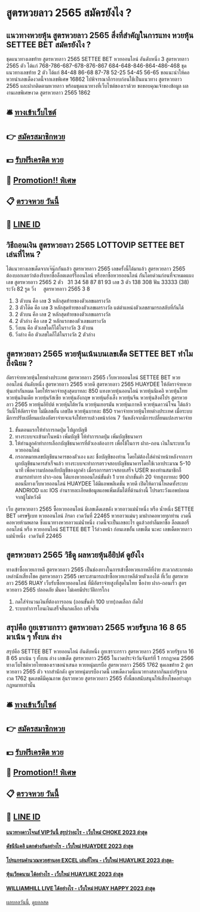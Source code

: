 # สูตรหวยลาว 2565 สมัครยังไง ?
## แนวทางหวยหุ้น สูตรหวยลาว 2565 สิ่งที่สำคัญในการแทง หวยหุ้น SETTEE BET สมัครยังไง ?
ชุดแนวทางเลขท้าย สูตรหวยลาว 2565 SETTEE BET หวยออนไลน์ อันดับหนึ่ง 3 สูตรหวยลาว 2565 ตัว ได้แก่
768-786-687-678-876-867
684-648-846-864-486-468
ชุดแนวทางเลขท้าย 2 ตัว ได้แก่
84-48
86-68
87-78
52-25
54-45
56-65
ขอแนะนำให้คอหวยนำเลขเด็ดงวดนี้จากเลขพิเศษ 16862 ไปพิจารณาอีกรอบก่อนใช้เป็นแนวทาง สูตรหวยลาว 2565 และฝากติดตามหวยลาว พร้อมชุดแนวทางที่เว็บไซต์ของเราด้วย
ขอขอบคุณเจ้าของข้อมูล
ผลงานเลขพิเศษงวด สูตรหวยลาว 2565 1862


## 🛎 [ทางเข้าเว็บไซต์](https://bit.ly/3BG5bNw)
## 👉 [สมัครสมาชิกหวย](https://bit.ly/3BG5bNw)
## 💵 [รับฟรีเครดิต หวย](https://bit.ly/3C3mvgS)
## 👑 [Promotion!! พิเศษ](https://bit.ly/3C3mvgS)
## 📋 [ตรวจหวย วันนี้](https://bit.ly/3C3mvgS)
## 📱 [LINE ID](https://bit.ly/3C3mvgS)

## วิธีถอนเงิน สูตรหวยลาว 2565 LOTTOVIP SETTEE BET เล่นที่ไหน ?
ได้แนวทางเลขเด็ดจากเจ๊นุ๊กกันแล้ว สูตรหวยลาว 2565 เลขครั้งนี้ได้มาแล้ว สูตรหวยลาว 2565 ต้องบอกเลยว่าต้องรีบหาซื้อล็อตเตอร์รี่ออนไลน์ หรือหาซื้อหวยออนไลน์ กันโดยด่วนก่อนที่จะหมดแผง
เลข สูตรหวยลาว 2565 2 ตัว   31 34 58 87 81 93
เลข 3 ตัว 138 308
ฟัน 33333 (38)
ระวัง 82
รูด วิ่ง     สูตรหวยลาว 2565 3 8
1. 3 ตัวบน คือ เลข 3 หลักสุดท้ายของตัวเลขผลรางวัล
2. 3 ตัวโต๊ด คือ เลข 3 หลักสุดท้ายของตัวเลขผลรางวัล แต่ตำแหน่งตัวเลขสามารถสลับที่กันได้
3. 2 ตัวบน คือ เลข 2 หลักสุดท้ายของตัวเลขผลรางวัล
4. 2 ตัวล่าง คือ เลข 2 หลักแรกของตัวเลขผลรางวัล
5. วิ่งบน คือ ตัวเลขใดก็ได้ในรางวัล 3 ตัวบน
6. วิ่งล่าง คือ ตัวเลขใดก็ได้ในรางวัล 2 ตัวล่าง

## สูตรหวยลาว 2565 หวยหุ้นเน้นบนเลขเด็ด SETTEE BET ทำไมถึงนิยม ?
อัตราจ่ายหวยหุ้นไทยต่างประเทศ สูตรหวยลาว 2565 เว็บหวยออนไลน์ SETTEE BET หวยออนไลน์ อันดับหนึ่ง สูตรหวยลาว 2565 หวยดี สูตรหวยลาว 2565 HUAYDEE ให้อัตราจ่ายหวยหุ้นเท่ากันหมด โดยให้ราคาจ่ายสูงสุดบาทละ 850
แทงหวยหุ้นออนไลน์ หวยหุ้นนิเคอิ หวยหุ้นไทย หวยหุ้นอินเดีย หวยหุ้นรัสเซีย หวยหุ้นอังกฤษ หวยหุ้นฮั่งเส็ง หวยหุ้นจีน หวยหุ้นสิงค์โปร สูตรหวยลาว 2565 หวยหุ้นอียิปต์ หวยหุ้นไต้หวัน หวยหุ้นเยอรมัน หวยหุ้นเกาหลี หวยหุ้นดาวน์โจน ได้แล้ววันนี้ให้อัตราจ่าย ไม่มีเลขอั้น เลขปิด หวยหุ้นบาทละ 850
ราคาจ่ายหวยหุ้นไทยต่างประเทศ
เมื่อระบบมีการปรับเปลี่ยนแปลงอัตราจ่ายจะแจ้งให้ทราบล้วงหน้าก่อน 7 วันหลังจากมีการเปลี่ยนแปลงราคาจ่าย
1. ขั้นตอนแรกให้ทำการกดปุ่ม ไปผูกบัญชี
2. ทางระบบจะเข้ามาในหน้า เพิ่มบัญชี ให้ทำการกดปุ่ม เพิ่มบัญชีธนาคาร
3. ให้ท่านลูกค้าทำการเลือกบัญชีธนาคารที่ตัวเองต้องการ เพื่อใช้ในการ ฝาก-ถอน เงินในระบบเว็บหวยออนไลน์
4. กรอกหมายเลขบัญชีธนาคารของตัวเอง และ ชื่อบัญชีของท่าน โดยไม่ต้องใส่คำนำหน้าหลังจากการผูกบัญชีธนาคารสำเร็จแล้ว ทางระบบจะทำการตรวจสอบบัญชีธนาคารโดยใช้เวลาประมาณ 5-10 นาที เพื่อความปลอดภัยบัญชีของลูกค้า เมื่อรอการตรวจสอบเสร็จ USER ของท่านสมาชิกก็สามารถทำการ ฝาก-ถอน ได้แทงหวยออนไลน์ขั้นต่ำ 1 บาท ฝากขั้นต่ำ 20 จ่ายสูงบาทละ 900 ตอนนี้ทางเว็บหวยออนไลน์ HUAYDEE ได้มีแอพพลิเคชั่น หวยดี เปิดให้ดาวน์โหลดทั้งระบบ ANDRIOD และ IOS อ่านรายละเอียดข้อมูลแอพเพิ่มเติ่มได้ที่ด้านล่างนี้ โปรดระวังแอพปลอมจากผู้ไม่หวังดี

เว็บ สูตรหวยลาว 2565 ซื้อหวยออนไลน์ มีเลขเด็ดเลขดัง หวยลาวแม่น้ำหนึ่ง หรือ น้ำหนึ่ง SETTEE BET เศรษฐีเบท หวยออนไลน์ ภิรดา งวดวันที่ 22465 หวยลาวแม่นๆ มาฝากคอหวยทุกท่าน งวดนี้คอหวยห้ามพลาด ซึ่งแนวทางหวยลาวแม่น้ำหนึ่ง งวดนี้จะเป็นเลขอะไร ดูแล้วอย่าลืมหาซื้อ ล็อตเตอรี่ออนไลน์ หรือ หวยออนไลน์ SETTEE BET ไว้ล่วงหน้า ก่อนเลขอั้น เลขเต็ม นะคะ
เลขเด็ดหวยลาวแม่น้ำหนึ่ง  งวดวันที่ 22465

## สูตรหวยลาว 2565 วิธีดู ผลหวยหุ้นอียิปต์ ดูยังไง
ทางเข้าซื้อหวยเกาหลี สูตรหวยลาว 2565 เป็นช่องทางในการเข้าซื้อหวยเกาหลีที่ง่าย สะดวกสะบายต่อเหล่านักเสี่ยงโชค สูตรหวยลาว 2565 เพราะสามารถเข้าซื้อหวยเกาหลีด้วยตัวเองได้ ที่เว็บ สูตรหวยลาว 2565 RUAY เว็บรับซื้อหวยออนไลน์ ที่มีอัตราจ่ายสูงที่สุดในไทย ซื้อง่าย ฝาก-ถอนเร็ว สูตรหวยลาว 2565 ปลอดภัย มั่นคง ไม่เคยมีประวัติการโกง
1. กดใส่จำนวนเงินที่ต้องการถอน (ถอนขั้นต่ำ 100 บาท)กดเลือก ถัดไป
2. ระบบทำการโอนเงินเสร็จสิ้นกดเลือก เสร็จสิ้น

## สรุปคือ กูยเซราะกราว สูตรหวยลาว 2565 หวยรัฐบาล 16 8 65 มาเน้น ๆ ทั้งบน ล่าง
สรุปคือ SETTEE BET หวยออนไลน์ อันดับหนึ่ง กูยเซราะกราว สูตรหวยลาว 2565 หวยรัฐบาล 16 8 65 มาเน้น ๆ ทั้งบน ล่าง เลขเด็ด สูตรหวยลาว 2565 ในงวดประจำวันจันทร์ที่ 1 กรกฎาคม 2566 ทางเว็บไซต์หวยไทยของเราขอนำเสนอ หวยหนุ่มบรบือ สูตรหวยลาว 2565 1762 ชุดเลขท้าย 2 สูตรหวยลาว 2565 ตัว จากสำนักดัง ดูหวยหนุ่มบรบืองวดนี้ เลขเด็ดงวดนี้แนวทางสลากกินแบ่งรัฐบาลงวด 1762 ชุดเลขดีมีคุณภาพ ลุ้นรวยหวย สูตรหวยลาว 2565 ทั้งนี้ขอสนับสนุนให้เสี่ยงโชคอย่างถูกกฎหมายเท่านั้น

## 🛎 [ทางเข้าเว็บไซต์](https://bit.ly/3BG5bNw)
## 👉 [สมัครสมาชิกหวย](https://bit.ly/3BG5bNw)
## 💵 [รับฟรีเครดิต หวย](https://bit.ly/3C3mvgS)
## 👑 [Promotion!! พิเศษ](https://bit.ly/3C3mvgS)
## 📋 [ตรวจหวย วันนี้](https://bit.ly/3C3mvgS)
## 📱 [LINE ID](https://bit.ly/3C3mvgS)

#### [แนวทางดาวโจนส์ VIPวันนี้ สรุปว่าอะไร - เว็บใหม่ CHOKE 2023 ล่าสุด](https://atom.io/themes/แนวทางดาวโจนส์%20vipวันนี้%20สรุปว่าอะไร%20-%20เว็บใหม่%20choke%202023%20ล่าสุด)
#### [ดัชนีนิเคอิ แตกต่างกันอย่างไร - เว็บใหม่ HUAYDEE 2023 ล่าสุด](https://atom.io/themes/ดัชนีนิเคอิ%20แตกต่างกันอย่างไร%20-%20เว็บใหม่%20huaydee%202023%20ล่าสุด)
#### [โปรแกรมคํานวณหวยฮานอย EXCEL เล่นที่ไหน - เว็บใหม่ HUAYLIKE 2023 ล่าสุด-](https://atom.io/themes/โปรแกรมคํานวณหวยฮานอย%20excel%20เล่นที่ไหน%20-%20เว็บใหม่%20huaylike%202023%20ล่าสุด-)
#### [หุ้นเวียดนาม ได้อย่างไร - เว็บใหม่ HUAYLIKE 2023 ล่าสุด](https://atom.io/themes/หุ้นเวียดนาม%20ได้อย่างไร%20-%20เว็บใหม่%20huaylike%202023%20ล่าสุด)
#### [WILLIAMHILL LIVE ได้อย่างไร - เว็บใหม่ HUAY HAPPY 2023 ล่าสุด](https://atom.io/themes/williamhill%20live%20ได้อย่างไร%20-%20เว็บใหม่%20huay%20happy%202023%20ล่าสุด)

[ผลบอลวันนี้](https://siamsport.tv "ผลบอลวันนี้"), [ดูบอลสด](https://siamsport.tv/ดูบอลสด "ดูบอลสด")